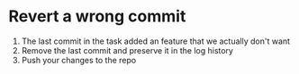 Revert a wrong commit
===========
1. The last commit in the task added an feature that we actually don't want
2. Remove the last commit and preserve it in the log history
3. Push your changes to the repo
